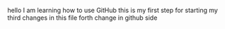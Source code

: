 hello I am learning how to use GitHub 
this is my first step for starting
my third changes in this file
forth change in github side
